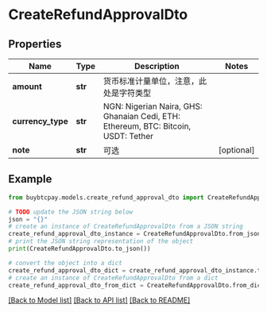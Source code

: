 # CreateRefundApprovalDto


## Properties

Name | Type | Description | Notes
------------ | ------------- | ------------- | -------------
**amount** | **str** | 货币标准计量单位，注意，此处是字符类型 | 
**currency_type** | **str** | NGN: Nigerian Naira, GHS: Ghanaian Cedi, ETH: Ethereum, BTC: Bitcoin, USDT: Tether | 
**note** | **str** | 可选 | [optional] 

## Example

```python
from buybtcpay.models.create_refund_approval_dto import CreateRefundApprovalDto

# TODO update the JSON string below
json = "{}"
# create an instance of CreateRefundApprovalDto from a JSON string
create_refund_approval_dto_instance = CreateRefundApprovalDto.from_json(json)
# print the JSON string representation of the object
print(CreateRefundApprovalDto.to_json())

# convert the object into a dict
create_refund_approval_dto_dict = create_refund_approval_dto_instance.to_dict()
# create an instance of CreateRefundApprovalDto from a dict
create_refund_approval_dto_from_dict = CreateRefundApprovalDto.from_dict(create_refund_approval_dto_dict)
```
[[Back to Model list]](../README.md#documentation-for-models) [[Back to API list]](../README.md#documentation-for-api-endpoints) [[Back to README]](../README.md)


